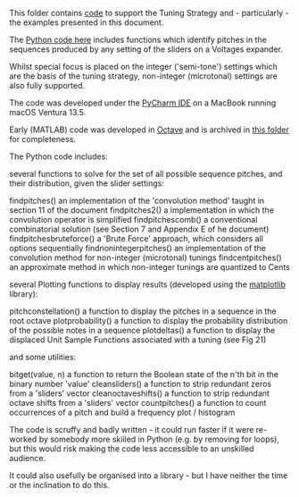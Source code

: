 This folder contains [code](https://github.com/m0xpd/TuningStrategyForVoltages/blob/main/Code/Tuning%20Voltages) to support the Tuning Strategy and - particularly - the examples presented in this document.

The [Python code here](https://github.com/m0xpd/TuningStrategyForVoltages/blob/main/Code/Tuning%20Voltages) includes functions which identify  pitches in the sequences produced by any setting of the
sliders on a Voltages expander.

Whilst special focus is placed on the integer ('semi-tone') settings which are the basis of the tuning strategy, non-integer 
(microtonal) settings are also fully supported.

The code was developed under the [PyCharm IDE](https://www.jetbrains.com/pycharm/) on a MacBook running macOS Ventura 13.5.

Early (MATLAB) code was developed in [Octave](https://octave.org/) and is archived in [this folder](https://github.com/m0xpd/TuningStrategyForVoltages/tree/main/Code/MATLAB) for completeness.

The Python code includes:

several functions to solve for the set of all possible sequence pitches, and their distribution,  given the slider settings:

findpitches()      an implementation of the 'convolution method' taught in section 11 of the document
findpitches2()     a implementation in which the convolution operator is simplified 
findpitchescomb()  a conventional combinatorial solution (see Section 7 and Appendix E of he document) 
findpitchesbruteforce()  a 'Brute Force' approach, which considers all options sequentially
findnonintegerpitches()  an implementation of the convolution method for non-integer (microtonal) tunings
findcentpitches()        an approximate method in which non-integer tunings are quantized to Cents

several Plotting functions to display results (developed using the [matplotlib](https://matplotlib.org/) library):

pitchconstellation()  a function to display the pitches in a sequence in the root octave 
plotprobability()     a function to display the probability distribution of the possible notes in a sequence
plotdeltas()          a function to display the displaced Unit Sample Functions associated with a tuning (see Fig 21)

and some utilities:

bitget(value, n)    a function to return the Boolean state of the n'th bit in the binary number 'value'
cleansliders()      a function to strip redundant zeros from a 'sliders' vector
cleanoctaveshifts() a function to strip redundant octave shifts from a 'sliders' vector
countpitches()      a function to count occurrences of a pitch and build a frequency plot / histogram


The code is scruffy and badly written - it could run faster if it were re-worked by somebody more skiiled in Python 
(e.g. by removing for loops), but this would risk making the code less accessible to an unskilled audience. 

It could also usefully be organised into a library - but I have neither the time or the inclination to do this. 
